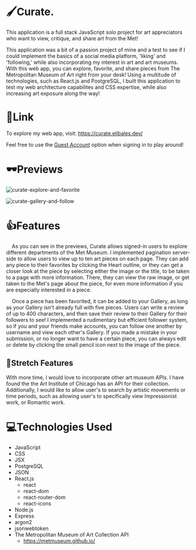 # 🖌️Curate. 

This application is a full stack JavaScript solo project for art appreciators who want to view, critique, and share art from the Met!

This application was a bit of a passion project of mine and a test to see if I could implement the basics of a social media platform, 'liking' and 'following,' while also incorporating my interest in art and art museums. With this web app, you can explore, favorite, and share pieces from The Metropolitan Museum of Art right from your desk! Using a multitude of technologies, such as React.js and PostgreSQL, I built this application to test my web architecture capabilites and CSS expertise, while also increasing art exposure along the way!

# 🔗Link

To explore my web app, visit: https://curate.elibales.dev/

Feel free to use the <ins>Guest Account</ins> option when signing in to play around!

# 🕶Previews
![curate-explore-and-favorite](https://github.com/e-bales/curate/assets/132625085/0213503e-7523-4fca-bf6a-cf602d3b0b02)

![curate-gallery-and-follow](https://github.com/e-bales/curate/assets/132625085/1dbeb0e3-1362-4735-9ee9-03e754c6925d)

# 👍Features

&nbsp;&nbsp;&nbsp; As you can see in the previews, Curate allows signed-in users to explore different departments of the Met Museum. I implemented pagination server-side to allow users to view up to ten art pieces on each page. They can add any piece to their favorites by clicking the Heart outline, or they can get a closer look at the piece by selecting either the image or the title, to be taken to a page with more information. There, they can view the raw image, or get taken to the Met's page about the piece, for even more information if you are especially interested in a piece.

&nbsp;&nbsp;&nbsp; Once a piece has been favorited, it can be added to your Gallery, as long as your Gallery isn't already full with five pieces. Users can write a review of up to 400 characters, and then save their review to their Gallery for their followers to see! I implemented a rudimentary but efficient follower system, so if you and your friends make accounts, you can follow one another by username and view each other's Gallery. If you made a mistake in your submission, or no longer want to have a certain piece, you can always edit or delete by clicking the small pencil icon next to the image of the piece.

## 🎯Stretch Features

With more time, I would love to incorporate other art museum APIs. I have found the the Art Institute of Chicago has an API for their collection.
Additionally, I would like to allow user's to search by artistic movements or time periods, such as allowing user's to specifically view Impressionist work, or Romantic work.

# 💻Technologies Used

- JavaScript
- CSS
- JSX
- PostgreSQL
- JSON
- React.js
  - react
  - react-dom
  - react-router-dom
  - react-icons
- Node.js
- Express
- argon2
- jsonwebtoken
- The Metropolitan Museum of Art Collection API
  - https://metmuseum.github.io/
